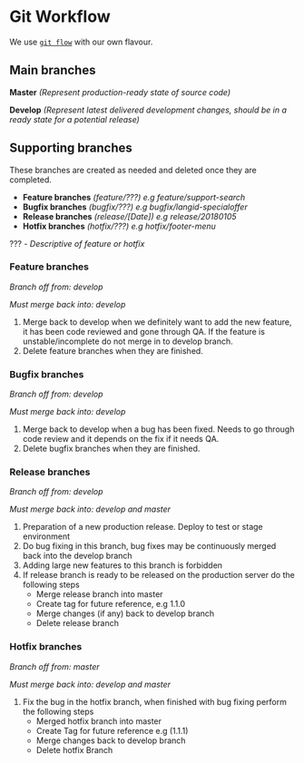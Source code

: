 # Git Workflow
We use [`git flow`](http://danielkummer.github.io/git-flow-cheatsheet/) with our own flavour.

## Main branches
**Master** _(Represent production-ready state of source code)_

**Develop** _(Represent latest delivered development changes, should be in a ready state for a potential release)_

## Supporting branches
These branches are created as needed and deleted once they are completed.

* **Feature branches** _(feature/???) e.g feature/support-search_
* **Bugfix branches** _(bugfix/???) e.g bugfix/langid-specialoffer_
* **Release branches** _(release/[Date]) e.g release/20180105_
* **Hotfix branches** _(hotfix/???) e.g hotfix/footer-menu_

??? - _Descriptive of feature or hotfix_

### Feature branches
_Branch off from: develop_

_Must merge back into: develop_

1. Merge back to develop when we definitely want to add the new feature, it has been code reviewed and gone through QA. If the feature is unstable/incomplete do not merge in to develop branch.
2. Delete feature branches when they are finished.

### Bugfix branches
_Branch off from: develop_

_Must merge back into: develop_

1. Merge back to develop when a bug has been fixed. Needs to go through code review and it depends on the fix if it needs QA.
2. Delete bugfix branches when they are finished.

### Release branches
_Branch off from: develop_

_Must merge back into: develop and master_

1. Preparation of a new production release. Deploy to test or stage environment
2. Do bug fixing in this branch, bug fixes may be continuously merged back into the develop branch
3. Adding large new features to this branch is forbidden
4. If release branch is ready to be released on the production server do the following steps
   * Merge release branch into master
   * Create tag for future reference, e.g 1.1.0
   * Merge changes (if any) back to develop branch
   * Delete release branch

### Hotfix branches
_Branch off from: master_

_Must merge back into: develop and master_

1. Fix the bug in the hotfix branch, when finished with bug fixing perform the following steps
   * Merged hotfix branch into master
   * Create Tag for future reference e.g (1.1.1)
   * Merge changes back to develop branch
   * Delete hotfix Branch
